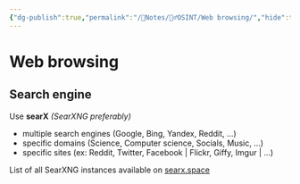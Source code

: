 ```yaml
---
{"dg-publish":true,"permalink":"/📝Notes/🕵️‍♂️OSINT/Web browsing/","hide":true,"tags":["Tools","OSINT"]}
---
```


# Web browsing
## Search engine
Use **searX** *(SearXNG preferably)*
- multiple search engines (Google, Bing, Yandex, Reddit, ...)
- specific domains (Science, Computer science, Socials, Music, ...)
- specific sites (ex: Reddit, Twitter, Facebook | Flickr, Giffy, Imgur | ...)

List of all SearXNG instances available on [searx.space](https://searx.space/)